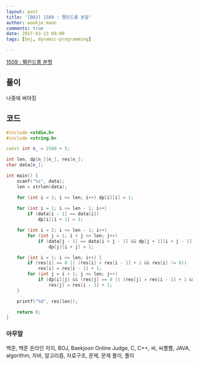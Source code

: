 ```yaml
---
layout: post
title: '[BOJ] 1509 : 팰린드롬 분할'
author: wookje.kwon
comments: true
date: 2017-03-13 09:09
tags: [boj, dynamic-programming]

---
```


[1509 : 팰린드롬 분할](https://www.acmicpc.net/problem/1509)

## 풀이

나중에 써야징

## 코드

```cpp
#include <stdio.h>
#include <string.h>

const int n_ = 2500 + 5;

int len, dp[n_][n_], res[n_];
char data[n_];

int main() {
	scanf("%s", data);
	len = strlen(data);

	for (int i = 1; i <= len; i++) dp[i][i] = 1;
	
	for (int i = 1; i <= len - 1; i++)
		if (data[i - 1] == data[i])
			dp[i][i + 1] = 1;

	for (int i = 2; i <= len - 1; i++)
		for (int j = 1; i + j <= len; j++)
			if (data[j - 1] == data[i + j - 1] && dp[j + 1][i + j - 1] == 1)
				dp[j][i + j] = 1;

	for (int i = 1; i <= len; i++) {
		if (res[i] == 0 || (res[i] > res[i - 1] + 1 && res[i] != 0))
			res[i] = res[i - 1] + 1;
		for (int j = i + 1; j <= len; j++)
			if (dp[i][j] && (res[j] == 0 || (res[j] > res[i - 1] + 1 && res[j] != 0)))
				res[j] = res[i - 1] + 1;
	}

	printf("%d", res[len]);

	return 0;
}
```

### 아무말  
백준, 백준 온라인 저지, BOJ, Baekjoon Online Judge, C, C++, 씨, 씨쁠쁠, JAVA, algorithm, 자바, 알고리즘, 자료구조, 문제, 문제 풀이, 풀이
